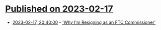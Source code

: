# [Published on 2023-02-17](index.md)

* [2023-02-17, 20:40:00](https://news.slashdot.org/story/23/02/17/2021247/why-im-resigning-as-an-ftc-commissioner?utm_source=rss1.0mainlinkanon&utm_medium=feed) - ['Why I'm Resigning as an FTC Commissioner'](https://news.slashdot.org/story/23/02/17/2021247/why-im-resigning-as-an-ftc-commissioner?utm_source=rss1.0mainlinkanon&utm_medium=feed)
